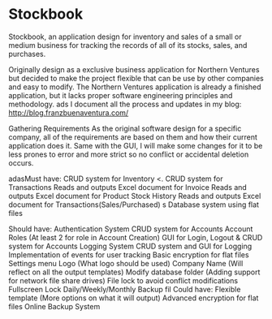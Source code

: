 # Stockbook
Stockbook, an application design for inventory and sales of a small or medium business for tracking the records of all of its stocks, sales, and purchases.

Originally design as a exclusive business application for Northern Ventures but decided to make the project flexible that can be use by other companies and easy to modify. The Northern Ventures application is already a finished application, but it lacks proper software engineering principles and methodology. 
ads
I document all the process and updates in my blog: http://blog.franzbuenaventura.com/

Gathering Requirements 
As the original software design for a specific company, all of the requirements are based on them and how their current application does it. Same with the GUI, I will make some changes for it to be less prones to error and more strict so no conflict or accidental deletion occurs.

adasMust have: 
	CRUD system for Inventory <.
	CRUD system for Transactions
	Reads and outputs Excel document for Invoice
	Reads and outputs Excel document for Product Stock History
	Reads and outputs Excel document for Transactions(Sales/Purchased)
s	Database system using flat files
	
Should have:
	Authentication System
		CRUD system for Accounts
		Account Roles (At least 2 for role in Account Creation)
		GUI for Login, Logout & CRUD system for Accounts
	Logging System
		CRUD system and GUI for Logging
			Implementation of events for user tracking
		Basic encryption for flat files
	Settings menu
		Logo (What logo should be used)
		Company Name (Will reflect on all the output templates)
		Modify database folder (Adding support for network file share drives)
	File lock to avoid conflict modifications
	Fullscreen Lock
	Daily/Weekly/Monthly Backup fil
Could have:
	Flexible template (More options on what it will output)
	Advanced encryption for flat files
	Online Backup System
